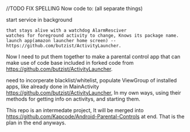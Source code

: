 //TODO FIX SPELLING
Now code to: (all separate things)

start service in background
    
    that stays alive with a watchdog AlarmResciver
    watches for foreground activity to change, Knows its package name.
    launch app(amazon launcher home screen) --https://github.com/butzist/ActivityLauncher.


Now I need to put them together to make a parental control app that can make use of code base included in forked code from https://github.com/butzist/ActivityLauncher.

need to incorperate blacklist/whitelist, populate ViewGroup of installed apps, like already done in MainActivity https://github.com/butzist/ActivityLauncher, In my own ways, using their methods for getting info on activitys, and starting them.


This repo is an intermedate project, It will be merged into https://github.com/Kapcode/Android-Parental-Controls at end. That is the plan in the end anyways.


